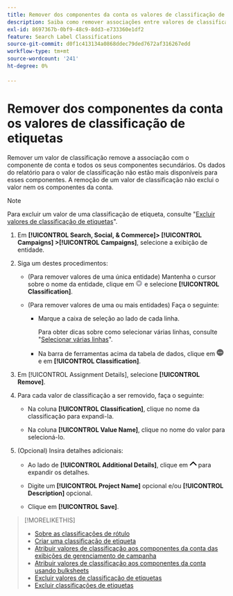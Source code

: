 ```yaml
---
title: Remover dos componentes da conta os valores de classificação de etiquetas
description: Saiba como remover associações entre valores de classificação de etiquetas e componentes de conta.
exl-id: 8697367b-0bf9-48c9-8dd3-e733360e1df2
feature: Search Label Classifications
source-git-commit: d0f1c413134a0868ddec79ded7672af316267edd
workflow-type: tm+mt
source-wordcount: '241'
ht-degree: 0%

---
```


# Remover dos componentes da conta os valores de classificação de etiquetas

Remover um valor de classificação remove a associação com o componente de conta e todos os seus componentes secundários. Os dados do relatório para o valor de classificação não estão mais disponíveis para esses componentes. A remoção de um valor de classificação não exclui o valor nem os componentes da conta.

>[!NOTE]
>
>Para excluir um valor de uma classificação de etiqueta, consulte &quot;[Excluir valores de classificação de etiquetas](classification-values-delete.md)&quot;.

1. Em **[!UICONTROL Search, Social, & Commerce]> [!UICONTROL Campaigns] >[!UICONTROL Campaigns]**, selecione a exibição de entidade.

1. Siga um destes procedimentos:

   * (Para remover valores de uma única entidade) Mantenha o cursor sobre o nome da entidade, clique em ![Botão Menu](/help/search-social-commerce/assets/arrow-dropdown-menu.png "Botão Menu") e selecione **[!UICONTROL Classification]**.

   * (Para remover valores de uma ou mais entidades) Faça o seguinte:

      * Marque a caixa de seleção ao lado de cada linha.

        Para obter dicas sobre como selecionar várias linhas, consulte &quot;[Selecionar várias linhas](/help/search-social-commerce/common-tasks/navigation-editing-selection/multiple-rows-select.md)&quot;.

      * Na barra de ferramentas acima da tabela de dados, clique em ![Mais](/help/search-social-commerce/assets/more.png "Mais") e em **[!UICONTROL Classification]**.

1. Em [!UICONTROL Assignment Details], selecione **[!UICONTROL Remove]**.

1. Para cada valor de classificação a ser removido, faça o seguinte:

   * Na coluna **[!UICONTROL Classification]**, clique no nome da classificação para expandi-la.

   * Na coluna **[!UICONTROL Value Name]**, clique no nome do valor para selecioná-lo.

1. (Opcional) Insira detalhes adicionais:

   * Ao lado de **[!UICONTROL Additional Details]**, clique em ![Abrir](/help/search-social-commerce/assets/chevron-up.png "Abrir") para expandir os detalhes.

   * Digite um **[!UICONTROL Project Name]** opcional e/ou **[!UICONTROL Description]** opcional.

   * Clique em **[!UICONTROL Save]**.

>[!MORELIKETHIS]
>
>* [Sobre as classificações de rótulo](classification-about.md)
>* [Criar uma classificação de etiqueta](classification-create.md)
>* [Atribuir valores de classificação aos componentes da conta das exibições de gerenciamento de campanha](classification-values-assign-campaign-management.md)
>* [Atribuir valores de classificação aos componentes da conta usando bulksheets](classification-values-assign-bulksheets.md)
>* [Excluir valores de classificação de etiquetas](classification-values-delete.md)
>* [Excluir classificações de etiquetas](classification-delete.md)
